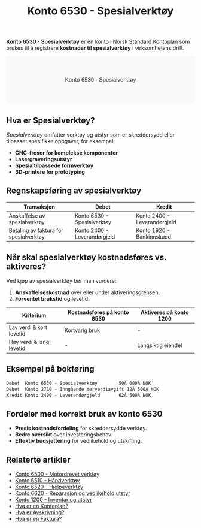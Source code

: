 ﻿---
title: "Konto 6530 - Spesialverktøy"
meta_title: "6530-spesialverktoy"
meta_description: '**Konto 6530 - Spesialverktøy** er en konto i Norsk Standard Kontoplan som brukes til å registrere **kostnader til spesialverktøy** i virksomhetens drift.'
slug: 6530-spesialverktoy
type: blog
layout: pages/single
---

**Konto 6530 - Spesialverktøy** er en konto i Norsk Standard Kontoplan som brukes til å registrere **kostnader til spesialverktøy** i virksomhetens drift.

![Illustrasjon av konto 6530 Spesialverktøy](6530-spesialverktoy-image.svg)

## Hva er Spesialverktøy?

*Spesialverktøy* omfatter verktøy og utstyr som er skreddersydd eller tilpasset spesifikke oppgaver, for eksempel:

* **CNC-freser for komplekse komponenter**
* **Lasergraveringsutstyr**
* **Spesialtilpassede formverktøy**
* **3D-printere for prototyping**

## Regnskapsføring av spesialverktøy

| Transaksjon                            | Debet                      | Kredit                       |
|----------------------------------------|----------------------------|------------------------------|
| Anskaffelse av spesialverktøy          | Konto 6530 - Spesialverktøy| Konto 2400 - Leverandørgjeld |
| Betaling av faktura for spesialverktøy | Konto 2400 - Leverandørgjeld| Konto 1920 - Bankinnskudd    |

## Når skal spesialverktøy kostnadsføres vs. aktiveres?

Ved kjøp av spesialverktøy bør man vurdere:

1. **Anskaffelseskostnad** over eller under aktiveringsgrensen.
2. **Forventet brukstid** og levetid.

| Kriterium                 | Kostnadsføres på konto 6530    | Aktiveres på konto 1200            |
|---------------------------|--------------------------------|------------------------------------|
| Lav verdi & kort levetid  | Kortvarig bruk                  | -                                  |
| Høy verdi & lang levetid  | -                               | Langsiktig eiendel                 |

## Eksempel på bokføring

```text
Debet  Konto 6530 - Spesialverktøy        50Â 000Â NOK
Debet  Konto 2710 - Inngående merverdiavgift 12Â 500Â NOK
Kredit Konto 2400 - Leverandørgjeld       62Â 500Â NOK
```

## Fordeler med korrekt bruk av konto 6530

* **Presis kostnadsfordeling** for skreddersydde verktøy.
* **Bedre oversikt** over investeringsbehov.
* **Effektiv budsjettering** for vedlikehold og utskifting.

## Relaterte artikler

* [Konto 6500 - Motordrevet verktøy](/blogs/kontoplan/6500-motordrevet-verktoy "Konto 6500 - Motordrevet verktøy")
* [Konto 6510 - Håndverktøy](/blogs/kontoplan/6510-handverktoy "Konto 6510 - Håndverktøy")
* [Konto 6520 - Hjelpeverktøy](/blogs/kontoplan/6520-hjelpeverktoy "Konto 6520 - Hjelpeverktøy")
* [Konto 6620 - Reparasjon og vedlikehold utstyr](/blogs/kontoplan/6620-reparasjon-og-vedlikehold-utstyr "Konto 6620 - Reparasjon og vedlikehold utstyr")
* [Konto 1200 - Inventar og utstyr](/blogs/kontoplan/1200-inventar-og-utstyr "Konto 1200 - Inventar og utstyr")
* [Hva er en Kontoplan?](/blogs/regnskap/hva-er-kontoplan "Hva er en Kontoplan? Komplett Guide til Kontoplaner i Norsk Regnskap")
* [Hva er Avskrivning?](/blogs/regnskap/hva-er-avskrivning "Hva er Avskrivning i Regnskap? Metoder, Beregning og Praktiske Eksempler")
* [Hva er en Faktura?](/blogs/regnskap/hva-er-en-faktura "Hva er en Faktura? En Guide til Norske Fakturakrav")






